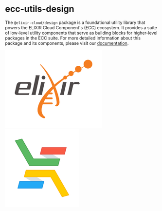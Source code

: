# ecc-utils-design

The `@elixir-cloud/design` package is a foundational utility library that powers the ELIXIR Cloud Component's (ECC) ecosystem. 
It provides a suite of low-level utility components that serve as building blocks for higher-level packages in the ECC suite.
For more detailed information about this package and its components, please visit our [documentation](https://elixir-cloud-components.vercel.app/docs/design/introduction).

[![logo-elixir][logo-elixir]][elixir]
[![logo-elixir-cloud-aai][logo-elixir-cloud-aai]][elixir-cloud-aai]


[elixir]: https://elixir-europe.org/
[elixir-cloud-aai]: https://elixir-cloud.dcc.sib.swiss/
[logo-elixir]: images/logo-elixir.svg
[logo-elixir-cloud-aai]: images/logo-elixir-cloud-aai.svg

